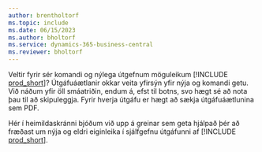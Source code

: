 ```yaml
---
author: brentholtorf
ms.topic: include
ms.date: 06/15/2023
ms.author: bholtorf
ms.service: dynamics-365-business-central
ms.reviewer: bholtorf
---
```

Veltir fyrir sér komandi og nýlega útgefnum möguleikum [!INCLUDE [prod_short](prod_short.md)]? Útgáfuáætlanir okkar veita yfirsýn yfir nýja og komandi getu. Við náðum yfir öll smáatriðin, endum á, efst til botns, svo hægt sé að nota þau til að skipuleggja. Fyrir hverja útgáfu er hægt að sækja útgáfuáætlunina sem PDF.

Hér í heimildaskránni bjóðum við upp á greinar sem geta hjálpað þér að fræðast um nýja og eldri eiginleika í sjálfgefnu útgáfunni af [!INCLUDE [prod_short](prod_short.md)].